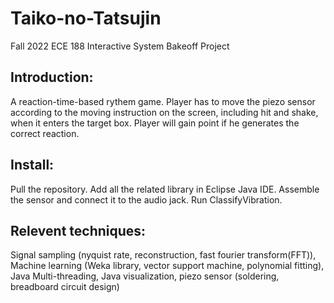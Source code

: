 # Taiko-no-Tatsujin
Fall 2022 ECE 188 Interactive System Bakeoff Project
## Introduction:
A reaction-time-based rythem game. Player has to move the piezo sensor according to the moving instruction on the screen, including hit and shake, when it enters the target box. Player will gain point if he generates the correct reaction.
## Install:
Pull the repository. Add all the related library in Eclipse Java IDE. Assemble the sensor and connect it to the audio jack. Run ClassifyVibration.
## Relevent techniques:
Signal sampling (nyquist rate, reconstruction, fast fourier transform(FFT)), Machine learning (Weka library, vector support machine, polynomial fitting), Java Multi-threading, Java visualization, piezo sensor (soldering, breadboard circuit design)
